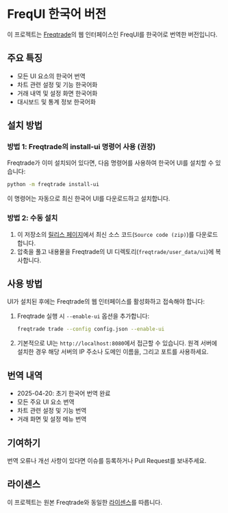 # FreqUI 한국어 버전

이 프로젝트는 [Freqtrade](https://github.com/freqtrade/freqtrade)의 웹 인터페이스인 FreqUI를 한국어로 번역한 버전입니다.

## 주요 특징

- 모든 UI 요소의 한국어 번역
- 차트 관련 설정 및 기능 한국어화
- 거래 내역 및 설정 화면 한국어화
- 대시보드 및 통계 정보 한국어화

## 설치 방법

### 방법 1: Freqtrade의 install-ui 명령어 사용 (권장)

Freqtrade가 이미 설치되어 있다면, 다음 명령어를 사용하여 한국어 UI를 설치할 수 있습니다:

```bash
python -m freqtrade install-ui
```

이 명령어는 자동으로 최신 한국어 UI를 다운로드하고 설치합니다.

### 방법 2: 수동 설치

1. 이 저장소의 [릴리스 페이지](https://github.com/chominchang/korean-freqtrade-ui/releases)에서 최신 소스 코드(`Source code (zip)`)를 다운로드합니다.
2. 압축을 풀고 내용물을 Freqtrade의 UI 디렉토리(`freqtrade/user_data/ui`)에 복사합니다.

## 사용 방법

UI가 설치된 후에는 Freqtrade의 웹 인터페이스를 활성화하고 접속해야 합니다:

1. Freqtrade 실행 시 `--enable-ui` 옵션을 추가합니다:
   ```bash
   freqtrade trade --config config.json --enable-ui
   ```

2. 기본적으로 UI는 `http://localhost:8080`에서 접근할 수 있습니다. 원격 서버에 설치한 경우 해당 서버의 IP 주소나 도메인 이름을, 그리고 포트를 사용하세요.

## 번역 내역

- 2025-04-20: 초기 한국어 번역 완료
- 모든 주요 UI 요소 번역
- 차트 관련 설정 및 기능 번역
- 거래 화면 및 설정 메뉴 번역

## 기여하기

번역 오류나 개선 사항이 있다면 이슈를 등록하거나 Pull Request를 보내주세요.

## 라이센스

이 프로젝트는 원본 Freqtrade와 동일한 [라이센스](https://github.com/freqtrade/freqtrade/blob/develop/LICENSE)를 따릅니다.